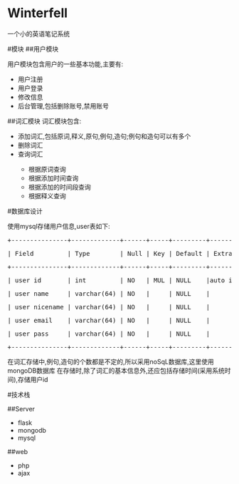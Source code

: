 # Winterfell
一个小的英语笔记系统

#模块
##用户模块

用户模块包含用户的一些基本功能,主要有:
<ul>
<li>用户注册</li>
<li>用户登录</li>
<li>修改信息</li>
<li>后台管理,包括删除账号,禁用账号</li>
</ul>

##词汇模块
词汇模块包含:
<ul>
<li>添加词汇,包括原词,释义,原句,例句,造句;例句和造句可以有多个</li>
<li>删除词汇</li>
<li>查询词汇</li>
	<ul>
	<li>根据原词查询</li>
	<li>根据添加时间查询</li>
	<li>根据添加的时间段查询</li>
	<li>根据释义查询</li>
	</ul>
</ul>

#数据库设计

使用mysql存储用户信息,user表如下:<br/>
<pre>+---------------+-------------+------+-----+---------+----------------+</pre>
<pre>| Field         | Type        | Null | Key | Default | Extra          |</pre>
<pre>+---------------+-------------+------+-----+---------+----------------+</pre>
<pre>| user_id       | int         | NO   | MUL | NULL    |auto_increment  |</pre>
<pre>| user_name     | varchar(64) | NO   |     | NULL    |                |</pre>
<pre>| user_nicename | varchar(64) | NO   |     | NULL    |                |</pre>
<pre>| user_email    | varchar(64) | NO   |     | NULL    |                |</pre>
<pre>| user_pass     | varchar(64) | NO   |     | NULL    |                |</pre>
<pre>+---------------+-------------+------+-----+---------+----------------+</pre>

在词汇存储中,例句,造句的个数都是不定的,所以采用noSqL数据库,这里使用mongoDB数据库
在存储时,除了词汇的基本信息外,还应包括存储时间(采用系统时间),存储用户id

#技术栈

##Server
<ul>
<li>flask</li>
<li>mongodb</li>
<li>mysql</li>
</ul>

##web
<ul>
<li>php</li>
<li>ajax</li>
</ul>
